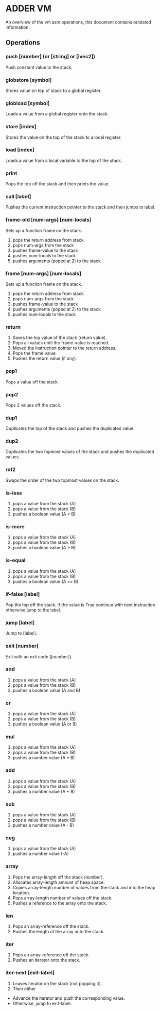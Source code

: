 # ADDER VM

An overview of the vm asm operations, this document contains outdated information.

## Operations

### push [number] (or [string] or [ivec2])

Push constant value to the stack.

### globstore [symbol]

Stores value on top of stack to a global register.

### globload [symbol]

Loads a value from a global register onto the stack.

### store [index]

Stores the value on the top of the stack to a local register.

### load [index]

Loads a value from a local variable to the top of the stack.

### print 

Pops the top off the stack and then prints the value.

### call [label]

Pushes the current instruction pointer to the stack and then jumps to label.

### frame-old [num-args] [num-locals]

Sets up a function frame on the stack.
1. pops the return address from stack
2. pops num-args from the stack
3. pushes frame-value to the stack
4. pushes num-locals to the stack
5. pushes arguments (poped at 2) to the stack 

### frame [num-args] [num-locals]

Sets up a function frame on the stack.
1. pops the return address from stack
2. pops num-args from the stack
3. pushes frame-value to the stack
4. pushes arguments (poped at 2) to the stack 
5. pushes num-locals to the stack

### return

1. Saves the top value of the stack (return value).
2. Pops all values until the frame-value is reached.
3. Moved the instruction pointer to the return address.
4. Pops the frame value.
5. Pushes the return value (if any).

### pop1

Pops a value off the stack.

### pop2

Pops 2 values off the stack.

### dup1  

Duplicates the top of the stack and pushes the duplicated value.

### dup2

Duplicates the two topmost values of the stack and pushes the duplicated values.

### rot2

Swaps the order of the two topmost values on the stack.

### is-less

1. pops a value from the stack (A)
2. pops a value from the stack (B)
3. pushes a boolean value (A < B)

### is-more

1. pops a value from the stack (A)
2. pops a value from the stack (B)
3. pushes a boolean value (A > B)

### is-equal

1. pops a value from the stack (A)
2. pops a value from the stack (B)
3. pushes a boolean value (A == B)

### if-false [label]

Pop the top off the stack. If the value is True continue with next instruction otherwise jump to the label.

### jump [label]

Jump to [label].

### exit [number]

Exit with an exit code ([number]).

### and 

1. pops a value from the stack (A)
2. pops a value from the stack (B)
3. pushes a boolean value (A and B)

### or

1. pops a value from the stack (A)
2. pops a value from the stack (B)
3. pushes a boolean value (A or B)

### mul

1. pops a value from the stack (A)
2. pops a value from the stack (B)
3. pushes a number value (A * B)

### add

1. pops a value from the stack (A)
2. pops a value from the stack (B)
3. pushes a number value (A + B)

### sub

1. pops a value from the stack (A)
2. pops a value from the stack (B)
3. pushes a number value (A - B)

### neg

1. pops a value from the stack (A)
3. pushes a number value (-A)

### array

1. Pops the array-length off the stack (number).
2. Allocates array-length amount of heap space. 
3. Copies array-length number of values from the stack and into the heap location.
4. Pops array-length number of values off the stack.
5. Pushes a reference to the array onto the stack.

### len

1. Pops an array-reference off the stack.
2. Pushes the length of the array onto the stack.

### iter

1. Pops an array-reference off the stack.
2. Pushes an iterator onto the stack.

### iter-next [exit-label]

1. Leaves iterator on the stack (not popping it).
2. Then either
 - Advance the iterator and push the corresponding value.
 - Otherwise, jump to exit-label.